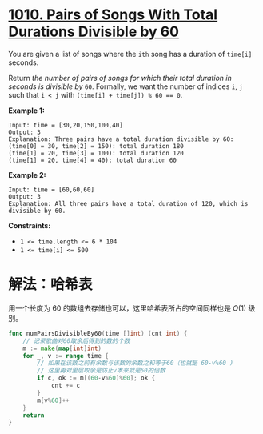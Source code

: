 # [1010. Pairs of Songs With Total Durations Divisible by 60](https://leetcode.cn/problems/pairs-of-songs-with-total-durations-divisible-by-60)

You are given a list of songs where the `ith` song has a duration of `time[i]` seconds.

Return *the number of pairs of songs for which their total duration in seconds is divisible by* `60`. Formally, we want the number of indices `i`, `j` such that `i < j` with `(time[i] + time[j]) % 60 == 0`.

 

**Example 1:**

```
Input: time = [30,20,150,100,40]
Output: 3
Explanation: Three pairs have a total duration divisible by 60:
(time[0] = 30, time[2] = 150): total duration 180
(time[1] = 20, time[3] = 100): total duration 120
(time[1] = 20, time[4] = 40): total duration 60
```

**Example 2:**

```
Input: time = [60,60,60]
Output: 3
Explanation: All three pairs have a total duration of 120, which is divisible by 60.
```

 

**Constraints:**

- `1 <= time.length <= 6 * 104`
- `1 <= time[i] <= 500`



# 解法：哈希表

用一个长度为 60 的数组去存储也可以，这里哈希表所占的空间同样也是 $O(1)$ 级别。

```go
func numPairsDivisibleBy60(time []int) (cnt int) {
	// 记录歌曲对60取余后得到的数的个数
	m := make(map[int]int)
	for _, v := range time {
		// 如果在该数之前有余数与该数的余数之和等于60（也就是 60-v%60 )
		// 这里再对里层取余是防止v本来就是60的倍数
		if c, ok := m[(60-v%60)%60]; ok {
			cnt += c
		}
		m[v%60]++
	}
	return
}
```

